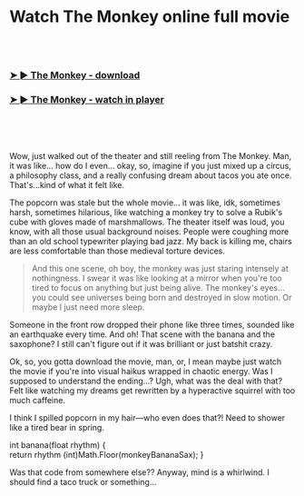 <h1>Watch The Monkey online full movie</h1>


<br><br>

<h3><a href="https://Joeys-scapnoforsi1986.github.io/cjxopddmhr/">➤ ► The Monkey - download</a></h3> 
<h3><a href="https://Joeys-scapnoforsi1986.github.io/cjxopddmhr/">➤ ► The Monkey - watch in player</a></h3>


<br><br><br>


Wow, just walked out of the theater and still reeling from The Monkey. Man, it was like... how do I even... okay, so, imagine if you just mixed up a circus, a philosophy class, and a really confusing dream about tacos you ate once. That's...kind of what it felt like.

The popcorn was stale but the whole movie... it was like, idk, sometimes harsh, sometimes hilarious, like watching a monkey try to solve a Rubik's cube with gloves made of marshmallows. The theater itself was loud, you know, with all those usual background noises. People were coughing more than an old school typewriter playing bad jazz. My back is killing me, chairs are less comfortable than those medieval torture devices.

> And this one scene, oh boy, the monkey was just staring intensely at nothingness. I swear it was like looking at a mirror when you're too tired to focus on anything but just being alive. The monkey's eyes... you could see universes being born and destroyed in slow motion. Or maybe I just need more sleep.

Someone in the front row dropped their phone like three times, sounded like an earthquake every time. And oh! That scene with the banana and the saxophone? I still can't figure out if it was brilliant or just batshit crazy. 

Ok, so, you gotta download the movie, man, or, I mean maybe just watch the movie if you're into visual haikus wrapped in chaotic energy. Was I supposed to understand the ending...? Ugh, what was the deal with that? Felt like watching my dreams get rewritten by a hyperactive squirrel with too much caffeine.

I think I spilled popcorn in my hair—who even does that?! Need to shower like a tired bear in spring.

int banana(float rhythm) {  
    return rhythm  (int)Math.Floor(monkeyBananaSax);
}  

Was that code from somewhere else?? Anyway, mind is a whirlwind. I should find a taco truck or something...
